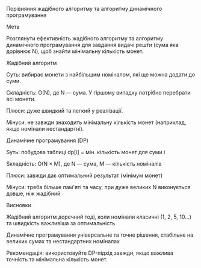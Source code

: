 Порівняння жадібного алгоритму та алгоритму динамічного програмування

Мета

Розглянути ефективність жадібного алгоритму та алгоритму динамічного програмування для завдання видачі решти (сума яка дорівнює N), щоб знайти мінімальну кількість монет.

Жадібний алгоритм

Суть: вибирає монети з найбільшим номіналом, які ще можна додати до суми.

Складність: O(N), де N — сума. У гіршому випадку потрібно перебрати всі монети.

Плюси: дуже швидкий та легкий у реалізації.

Мінуси: не завжди знаходить мінімальну кількість монет (наприклад, якщо номінали нестандартні).

Динамічне програмування (DP)

Sуть: побудова таблиці dp[i] = мін. кількість монет для суми i

Sкладність: O(N × M), де N — сума, M — кількість номіналів

Плюси: завжди дає оптимальний результат (мінімум монет)

Мінуси: треба більше пам'яті та часу, при дуже великих N виконується довше, ніж жадібний

Висновки

Жадібний алгоритм доречний тоді, коли номінали класичні (1, 2, 5, 10...) та швидкість важливіша за оптимальність

Динамічне програмування універсальне та точне рішення, стабільне на великих сумах та нестандартних номіналах

Рекомендація: використовуйте DP-підхід завжди, якщо важлива точність та мінімальна кількість монет.
